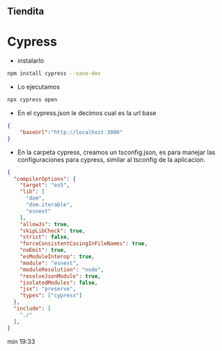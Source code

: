 
## Tiendita



# Cypress

- instalarlo

```bash
npm install cypress --save-dev
```
- Lo ejecutamos

```bash
npx cypress open
```

- En el cypress.json le decimos cual es la url base

```json
{
    "baseUrl":"http://localhost:3000"
}
```

- En la carpeta cypress, creamos un tsconfig.json, es para manejar las configuraciones para cypress, similar al tsconfig de la aplicacion.

```json
{
  "compilerOptions": {
    "target": "es5",
    "lib": [
      "dom",
      "dom.iterable",
      "esnext"
    ],
    "allowJs": true,
    "skipLibCheck": true,
    "strict": false,
    "forceConsistentCasingInFileNames": true,
    "noEmit": true,
    "esModuleInterop": true,
    "module": "esnext",
    "moduleResolution": "node",
    "resolveJsonModule": true,
    "isolatedModules": false,
    "jsx": "preserve",
    "types": ["cypress"]
  },
  "include": [
    "./"
  ],
}
```

min 19:33